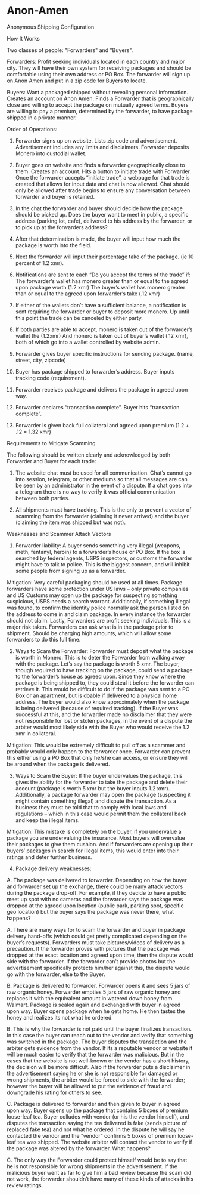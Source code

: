 # Anon-Amen
Anonymous Shipping Configuration 


How It Works

Two classes of people: "Forwarders" and "Buyers". 

Forwarders: Profit seeking individuals located in each country and major city.  They will have their own system for receiving packages and should be comfortable using their own address or PO Box.  The forwarder will sign up on Anon Amen and put in a zip code for Buyers to locate. 

Buyers: Want a packaged shipped without revealing personal information. Creates an account on Anon Amen.  Finds a Forwarder that is geographically close and willing to accept the package on mutually agreed terms. Buyers are willing to pay a premium, determined by the forwarder, to have package shipped in a private manner. 



Order of Operations:  

1. Forwarder signs up on website. Lists zip code and advertisement. Advertisement includes any limits and disclaimers. Forwarder deposits Monero into custodial wallet.

2. Buyer goes on website and finds a forwarder geographically close to them. Creates an account. Hits a button to initiate trade with Forwarder. Once the forwarder accepts “initiate trade”, a webpage for that trade is created that allows for input data and chat is now allowed. Chat should only be allowed after trade begins to ensure any conversation between forwarder and buyer is retained.

3. In the chat the forwarder and buyer should decide how the package should be picked up.  Does the buyer want to meet in public, a specific address (parking lot, cafe), delivered to his address by the forwarder, or to pick up at the forwarders address?

4. After that determination is made, the buyer will input how much the package is worth into the field.

5. Next the forwarder will input their percentage take of the package. (ie 10 percent of 1.2 xmr).

6. Notifications are sent to each “Do you accept the terms of the trade” if:
The forwarder’s wallet has monero greater than or equal to the agreed upon package worth (1.2 xmr)
The buyer’s wallet has monero greater than or equal to the agreed upon forwarder’s take (.12 xmr)

7. If either of the wallets don’t have a sufficient balance, a notification is sent requiring the forwarder or buyer to deposit more monero. Up until this point the trade can be canceled by either party. 

8. If both parties are able to accept, monero is taken out of the forwarder’s wallet the (1.2xmr) And monero is taken out of buyer’s wallet (.12 xmr), both of which go into a wallet controlled by website admin.

9. Forwarder gives buyer specific instructions for sending package. (name, street, city, zipcode) 

10. Buyer has package shipped to forwarder’s address. Buyer inputs tracking code (requirement). 

11. Forwarder receives package and delivers the package in agreed upon way.

12. Forwarder declares “transaction complete”. Buyer hits “transaction complete”.

13. Forwarder is given back full collateral and agreed upon premium (1.2 + .12 = 1.32 xmr)


Requirements to Mitigate Scamming 

The following should be written clearly and acknowledged by both Forwarder and Buyer for each trade:

1. The website chat must be used for all communication. Chat’s cannot go into session, telegram, or other mediums so that all messages are can be seen by an administrator in the event of a dispute.  If a chat goes into a telegram there is no way to verify it was official communication between both parties.

2. All shipments must have tracking.  This is the only to prevent a vector of scamming from the forwarder (claiming it never arrived) and the buyer (claiming the item was shipped but was not).



Weaknesses and Scammer Attack Vectors   

1. Forwarder liability:  A buyer sends something very illegal (weapons, meth, fentanyl, heroin) to a forwarder’s house or PO Box. If the box is searched by federal agents, USPS inspectors, or customs the forwarder might have to talk to police.  This is the biggest concern, and will inhibit some people from signing up as a forwarder.

Mitigation: Very careful packaging should be used at all times. Package forwarders have some protection under US laws – only private companies and US Customs may open up the package for suspecting something suspicious, USPS needs a search warrant.  Additionally, if something illegal was found, to confirm the identity police normally ask the person listed on the address to come in and claim package. In every instance the forwarder should not claim. Lastly, Forwarders are profit seeking individuals.  This is a major risk taken. Forwarders can ask what is in the package prior to shipment. Should be charging high amounts, which will allow some forwarders to do this full time.  

2. Ways to Scam the Forwarder: Forwarder must deposit what the package is worth in Monero. This is to deter the Forwarder from walking away with the package.  Let’s say the package is worth 5 xmr. The buyer, though required to have tracking on the package, could send a package to the forwarder’s house as agreed upon. Since they know where the package is being shipped to, they could steal it before the forwarder can retrieve it. This would be difficult to do if the package was sent to a PO Box or an apartment, but is doable if delivered to a physical home address. The buyer would also know approximately when the package is being delivered (because of required tracking).  If the Buyer was successful at this, and the forwarder made no disclaimer that they were not responsible for lost or stolen packages, in the event of a dispute the arbiter would most likely side with the Buyer who would receive the 1.2 xmr in collateral.

Mitigation: This would be extremely difficult to pull off as a scammer and probably would only happen to the forwarder once.  Forwarder can prevent this either using a PO Box that only he/she can access, or ensure they will be around when the package is delivered. 

3. Ways to Scam the Buyer: If the buyer undervalues the package, this gives the ability for the forwarder to take the package and delete their account (package is worth 5 xmr but the buyer inputs 1.2 xmr). Additionally, a package forwarder may open the package (suspecting it might contain something illegal) and dispute the transaction.  As a business they must be told that to comply with local laws and regulations – which in this case would permit them the collateral back and keep the illegal items.

Mitigation: This mistake is completely on the buyer, if you undervalue a package you are undervaluing the insurance. Most buyers will overvalue their packages to give them cushion. And if forwarders are opening up their buyers’ packages in search for illegal items, this would enter into their ratings and deter further business.

4. Package delivery weaknesses:

A. The package was delivered to forwarder. Depending on how the buyer and forwarder set up the exchange, there could be many attack vectors during the package drop-off. For example, if they decide to have a public meet up spot with no cameras and the forwarder says the package was dropped at the agreed upon location (public park, parking spot, specific geo location) but the buyer says the package was never there, what happens? 

A. There are many ways for to scam the forwarder and buyer in package delivery hand-offs (which could get pretty complicated depending on the buyer’s requests). Forwarders must take pictures/videos of delivery as a precaution. If the forwarder proves with pictures that the package was dropped at the exact location and agreed upon time, then the dispute would side with the forwarder.  If the forwarder can’t provide photos but the advertisement specifically protects him/her against this, the dispute would go with the forwarder, else to the Buyer.

B. Package is delivered to forwarder.  Forwarder opens it and sees 5 jars of raw organic honey.  Forwarder empties 5 jars of raw organic honey and replaces it with the equivalent amount in watered down honey from Walmart.  Package is sealed again and exchanged with buyer in agreed upon way. Buyer opens package when he gets home. He then tastes the honey and realizes its not what he ordered.


B. This is why the forwarder is not paid until the buyer finalizes transaction. In this case the buyer can reach out to the vendor and verify that something was switched in the package.  The buyer disputes the transaction and the arbiter gets evidence from the vendor. If its a reputable vendor or website it will be much easier to verify that the forwarder was malicious.  But in the cases that the website is not well-known or the vendor has a short history, the decision will be more difficult. Also if the forwarder puts a disclaimer in the advertisement saying he or she is not responsible for damaged or wrong shipments, the arbiter would be forced to side with the forwarder; however the buyer will be allowed to put the evidence of fraud and downgrade his rating for others to see. 
 

C. Package is delivered to forwarder and then given to buyer in agreed upon way.  Buyer opens up the package that contains 5 boxes of premium loose-leaf tea.  Buyer colludes with vendor (or his the vendor himself), and disputes the transaction saying the tea delivered is fake (sends picture of replaced fake tea) and not what he ordered.  In the dispute he will say he contacted the vendor and the “vendor” confirms 5 boxes of premium loose-leaf tea was shipped. The website arbiter will contact the vendor to verify if the package was altered by the forwarder. What happens? 

C.  The only way the Forwarder could protect himself would be to say that he is not responsible for wrong shipments in the advertisement. If the malicious buyer went as far to give him a bad review because the scam did not work, the forwarder shouldn’t have many of these kinds of attacks in his review ratings. 



